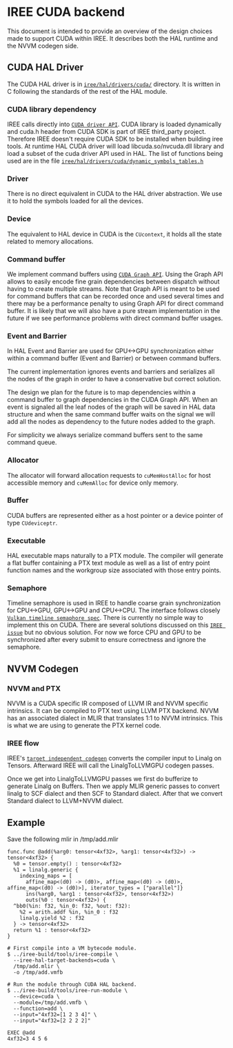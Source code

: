 # IREE CUDA backend

This document is intended to provide an overview of the design choices made to support CUDA within IREE. It describes both the HAL runtime and the NVVM codegen side.

## CUDA HAL Driver

The CUDA HAL driver is in [`iree/hal/drivers/cuda/`][iree-cuda] directory. It is
written in C following the standards of the rest of the HAL module.

### CUDA library dependency

IREE calls directly into [`CUDA driver API`][cuda-driver]. CUDA library is loaded dynamically and cuda.h header from CUDA SDK is part of IREE third_party project. Therefore IREE doesn't require CUDA SDK to be installed when building iree tools.
At runtime HAL CUDA driver will load libcuda.so/nvcuda.dll library and load a subset of the cuda driver API used in HAL. The list of functions being used are in the file [`iree/hal/drivers/cuda/dynamic_symbols_tables.h`][cuda-symbols]

### Driver

There is no direct equivalent in CUDA to the HAL driver abstraction. We use it to hold the symbols loaded for all the devices.

### Device

The equivalent to HAL device in CUDA is the `CUcontext`, it holds all the state related to memory allocations.

### Command buffer

We implement command buffers using [`CUDA Graph API`][cuda-graph]. Using the Graph API allows to easily encode fine grain dependencies between dispatch without having to create multiple streams.
Note that Graph API is meant to be used for command buffers that can be recorded once and used several times and there may be a performance penalty to using Graph API for direct command buffer. It is likely that we will also have a pure stream implementation in the future if we see performance problems with direct command buffer usages.

### Event and Barrier

In HAL Event and Barrier are used for GPU<->GPU synchronization either within a command buffer (Event and Barrier) or between command buffers.

The current implementation ignores events and barriers and serializes all the nodes of the graph in order to have a conservative but correct solution.

The design we plan for the future is to map dependencies within a command buffer to graph dependencies in the CUDA Graph API. When an event is signaled all the leaf nodes of the graph will be saved in HAL data structure and when the same command buffer waits on the signal we will add all the nodes as dependency to the future nodes added to the graph.

For simplicity we always serialize command buffers sent to the same command queue.

### Allocator

The allocator will forward allocation requests to `cuMemHostAlloc` for host accessible memory and `cuMemAlloc` for device only memory.

### Buffer

CUDA buffers are represented either as a host pointer or a device pointer of type `CUdeviceptr`.

### Executable

HAL executable maps naturally to a PTX module. The compiler will generate a flat buffer containing a PTX text module as well as a list of entry point function names and the workgroup size associated with those entry points.

### Semaphore

Timeline semaphore is used in IREE to handle coarse grain synchronization for CPU<->GPU, GPU<->GPU and CPU<->CPU. The interface follows closely [`Vulkan timeline semaphore spec`][vulkan-semaphore].
There is currently no simple way to implement this on CUDA. There are several solutions discussed on this [`IREE issue`][semaphore-issue] but no obvious solution. For now we force CPU and GPU to be synchronized after every submit to ensure correctness and ignore the semaphore.

## NVVM Codegen

### NVVM and PTX

NVVM is a CUDA specific IR composed of LLVM IR and NVVM specific intrinsics. It can be compiled to PTX text using LLVM PTX backend. NVVM has an associated dialect in MLIR that translates 1:1 to NVVM intrinsics. This is what we are using to generate the PTX kernel code.

### IREE flow

IREE's [`target independent codegen`][codegen-passes] converts the compiler input to Linalg on Tensors. Afterward IREE will call the LinalgToLLVMGPU codegen passes.

Once we get into LinalgToLLVMGPU passes we first do bufferize to generate Linalg on Buffers. Then we apply MLIR generic passes to  convert linalg to SCF dialect and then SCF to Standard dialect. After that we convert Standard dialect to LLVM+NVVM dialect.

## Example

Save the following mlir in /tmp/add.mlir
```mlir
func.func @add(%arg0: tensor<4xf32>, %arg1: tensor<4xf32>) -> tensor<4xf32> {
  %0 = tensor.empty() : tensor<4xf32>
  %1 = linalg.generic {
    indexing_maps = [
      affine_map<(d0) -> (d0)>, affine_map<(d0) -> (d0)>, affine_map<(d0) -> (d0)>], iterator_types = ["parallel"]}
      ins(%arg0, %arg1 : tensor<4xf32>, tensor<4xf32>)
      outs(%0 : tensor<4xf32>) {
  ^bb0(%in: f32, %in_0: f32, %out: f32):
    %2 = arith.addf %in, %in_0 : f32
    linalg.yield %2 : f32
  } -> tensor<4xf32>
  return %1 : tensor<4xf32>
}
```

```shell
# First compile into a VM bytecode module.
$ ../iree-build/tools/iree-compile \
  --iree-hal-target-backends=cuda \
  /tmp/add.mlir \
  -o /tmp/add.vmfb

# Run the module through CUDA HAL backend.
$ ../iree-build/tools/iree-run-module \
  --device=cuda \
  --module=/tmp/add.vmfb \
  --function=add \
  --input="4xf32=[1 2 3 4]" \
  --input="4xf32=[2 2 2 2]"

EXEC @add
4xf32=3 4 5 6
```

[iree-cuda]: https://github.com/iree-org/iree/tree/main/iree/hal/drivers/cuda/
[cuda-symbols]: https://github.com/iree-org/iree/blob/main/iree/hal/drivers/cuda/dynamic_symbols_tables.h
[cuda-driver]: https://docs.nvidia.com/cuda/cuda-driver-api/index.html
[cuda-graph]: https://developer.nvidia.com/blog/cuda-graphs/
[vulkan-semaphore]: https://www.khronos.org/blog/vulkan-timeline-semaphores
[semaphore-issue]: https://github.com/iree-org/iree/issues/4727
[codegen-passes]: https://github.com/iree-org/iree/blob/main/docs/design_docs/codegen_passes.md
